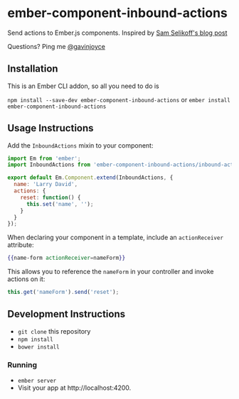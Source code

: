 # ember-component-inbound-actions

Send actions to Ember.js components. Inspired by [Sam Selikoff's blog post](http://www.samselikoff.com/blog/2014/05/16/getting-ember-components-to-respond-to-actions/)

Questions? Ping me [@gavinjoyce](https://twitter.com/gavinjoyce)

## Installation

This is an Ember CLI addon, so all you need to do is

`npm install --save-dev ember-component-inbound-actions`
or
`ember install ember-component-inbound-actions`

## Usage Instructions

Add the `InboundActions` mixin to your component:

```javascript
import Em from 'ember';
import InboundActions from 'ember-component-inbound-actions/inbound-actions';

export default Em.Component.extend(InboundActions, {
  name: 'Larry David',
  actions: {
    reset: function() {
      this.set('name', '');
    }
  }
});
```

When declaring your component in a template, include an `actionReceiver` attribute:

```handlebars
{{name-form actionReceiver=nameForm}}
```

This allows you to reference the `nameForm` in your controller and invoke actions on it:

```javascript
this.get('nameForm').send('reset');
```

## Development Instructions

* `git clone` this repository
* `npm install`
* `bower install`

### Running

* `ember server`
* Visit your app at http://localhost:4200.

